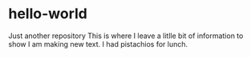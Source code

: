 # hello-world
Just another repository
This is where I leave a litlle bit of information to show I am making new text. I had pistachios for lunch.
